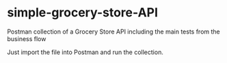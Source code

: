 # simple-grocery-store-API

Postman collection of a Grocery Store API including the main tests from the business flow

Just import the file into Postman and run the collection.
